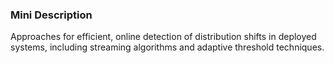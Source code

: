 ### Mini Description

Approaches for efficient, online detection of distribution shifts in deployed systems, including streaming algorithms and adaptive threshold techniques.

